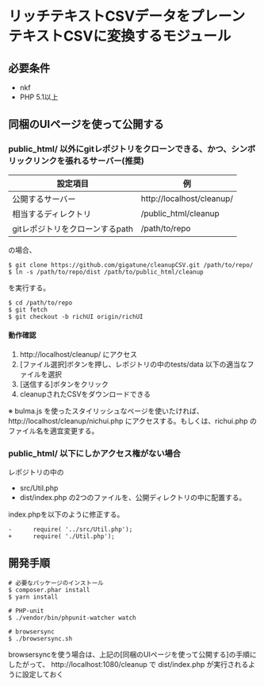 # リッチテキストCSVデータをプレーンテキストCSVに変換するモジュール

## 必要条件

- nkf
- PHP 5.1以上

## 同梱のUIページを使って公開する

### public_html/ 以外にgitレポジトリをクローンできる、かつ、シンボリックリンクを張れるサーバー(推奨)

| 設定項目 | 例 |
|--|--|
| 公開するサーバー |  http://localhost/cleanup/ |
| 相当するディレクトリ | /public_html/cleanup |
| gitレポジトリをクローンするpath | /path/to/repo |

の場合、

```
$ git clone https://github.com/gigatune/cleanupCSV.git /path/to/repo/
$ ln -s /path/to/repo/dist /path/to/public_html/cleanup
```
を実行する。

```
$ cd /path/to/repo
$ git fetch
$ git checkout -b richUI origin/richUI
```


#### 動作確認

1. http://localhost/cleanup/ にアクセス
2. [ファイル選択]ボタンを押し、レポジトリの中のtests/data 以下の適当なファイルを選択
3. [送信する]ボタンをクリック
4. cleanupされたCSVをダウンロードできる

※ bulma.js を使ったスタイリッシュなページを使いたければ、http://localhost/cleanup/nichui.php にアクセスする。もしくは、richui.php のファイル名を適宜変更する。


### public_html/ 以下にしかアクセス権がない場合

レポジトリの中の
- src/Util.php
- dist/index.php
の2つのファイルを、公開ディレクトリの中に配置する。

index.phpを以下のように修正する。

```
-      require( '../src/Util.php');
+      require( './Util.php');
```

## 開発手順

```
# 必要なパッケージのインストール
$ composer.phar install
$ yarn install

# PHP-unit
$ ./vendor/bin/phpunit-watcher watch

# browsersync
$ ./browsersync.sh
```

browsersyncを使う場合は、上記の[同梱のUIページを使って公開する]の手順にしたがって、
 http://localhost:1080/cleanup で dist/index.php が実行されるように設定しておく


